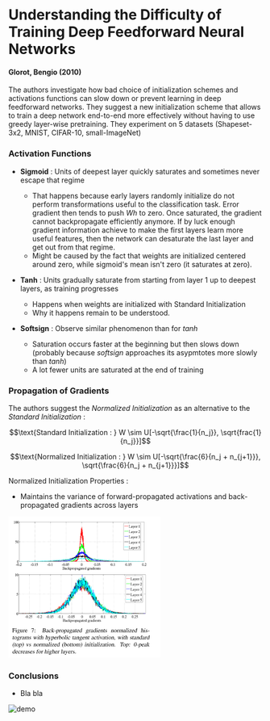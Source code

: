 # Understanding the Difficulty of Training Deep Feedforward Neural Networks
#### Glorot, Bengio (2010)

The authors investigate how bad choice of initialization schemes and activations functions can slow down or prevent learning in deep feedforward networks. They suggest a new initialization scheme that allows to train a deep network end-to-end more effectively without having to use greedy layer-wise pretraining. They experiment on 5 datasets (Shapeset-3x2, MNIST, CIFAR-10, small-ImageNet)

### Activation Functions

* **Sigmoid** : Units of deepest layer quickly saturates and sometimes never escape that regime
	* That happens because early layers randomly initialize do not perform transformations useful to the classification task. Error gradient then tends to push $Wh$ to zero. Once saturated, the gradient cannot backpropagate efficiently anymore. If by luck enough gradient information achieve to make the first layers learn more useful features, then the network can desaturate the last layer and get out from that regime.
	* Might be caused by the fact that weights are initialized centered around zero, while sigmoid's mean isn't zero (it saturates at zero).

* **Tanh** : Units gradually saturate from starting from layer 1 up to deepest layers, as training progresses
	* Happens when weights are initialized with Standard Initialization
	* Why it happens remain to be understood.

* **Softsign** : Observe similar phenomenon than for $tanh$
	* Saturation occurs faster at the beginning but then slows down (probably because $softsign$ approaches its asypmtotes more slowly than $tanh$)
	* A lot fewer units are saturated at the end of training


### Propagation of Gradients

The authors suggest the *Normalized Initialization* as an alternative to the *Standard Initialization* :

$$\text{Standard Initialization : } W \sim U[-\sqrt{\frac{1}{n_j}}, \sqrt{frac{1}{n_j}}]$$

$$\text{Normalized Initialization : } W \sim U[-\sqrt{\frac{6}{n_j + n_{j+1}}}, \sqrt{\frac{6}{n_j + n_{j+1}}}]$$

Normalized Initialization Properties :
* Maintains the variance of forward-propagated activations and back-propagated gradients across layers




<img src="gradients.PNG" width="60%">

### Conclusions
* Bla bla

![demo](demo.PNG)
